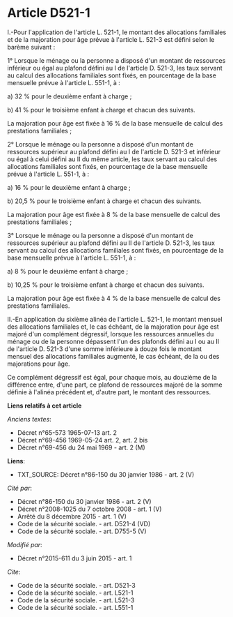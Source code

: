 # Article D521-1

I.-Pour l'application de l'article L. 521-1, le montant des allocations familiales et de la majoration pour âge prévue à
l'article L. 521-3 est défini selon le barème suivant : 

1° Lorsque le ménage ou la personne a disposé d'un montant de ressources inférieur ou égal au plafond défini au I de
l'article D. 521-3, les taux servant au calcul des allocations familiales sont fixés, en pourcentage de la base mensuelle
prévue à l'article L. 551-1, à : 

a) 32 % pour le deuxième enfant à charge ; 

b) 41 % pour le troisième enfant à charge et chacun des suivants. 

La majoration pour âge est fixée à 16 % de la base mensuelle de calcul des prestations familiales ; 

2° Lorsque le ménage ou la personne a disposé d'un montant de ressources supérieur au plafond défini au I de l'article D.
521-3 et inférieur ou égal à celui défini au II du même article, les taux servant au calcul des allocations familiales sont
fixés, en pourcentage de la base mensuelle prévue à l'article L. 551-1, à : 

a) 16 % pour le deuxième enfant à charge ; 

b) 20,5 % pour le troisième enfant à charge et chacun des suivants. 

La majoration pour âge est fixée à 8 % de la base mensuelle de calcul des prestations familiales ; 

3° Lorsque le ménage ou la personne a disposé d'un montant de ressources supérieur au plafond défini au II de l'article D.
521-3, les taux servant au calcul des allocations familiales sont fixés, en pourcentage de la base mensuelle prévue à
l'article L. 551-1, à : 

a) 8 % pour le deuxième enfant à charge ; 

b) 10,25 % pour le troisième enfant à charge et chacun des suivants. 

La majoration pour âge est fixée à 4 % de la base mensuelle de calcul des prestations familiales. 

II.-En application du sixième alinéa de l'article L. 521-1, le montant mensuel des allocations familiales et, le cas échéant,
de la majoration pour âge est majoré d'un complément dégressif, lorsque les ressources annuelles du ménage ou de la personne
dépassent l'un des plafonds défini au I ou au II de l'article D. 521-3 d'une somme inférieure à douze fois le montant mensuel
des allocations familiales augmenté, le cas échéant, de la ou des majorations pour âge. 

Ce complément dégressif est égal, pour chaque mois, au douzième de la différence entre, d'une part, ce plafond de ressources
majoré de la somme définie à l'alinéa précédent et, d'autre part, le montant des ressources.

**Liens relatifs à cet article**

_Anciens textes_:

  - Décret n°65-573 1965-07-13 art. 2
  - Décret n°69-456 1969-05-24 art. 2, art. 2 bis
  - Décret n°69-456 du 24 mai 1969 - art. 2 (M)

**Liens**:

  - TXT_SOURCE: Décret n°86-150 du 30 janvier 1986 - art. 2 (V)

_Cité par_:

  - Décret n°86-150 du 30 janvier 1986 - art. 2 (V)
  - Décret n°2008-1025 du 7 octobre 2008 - art. 1 (V)
  - Arrêté du 8 décembre 2015 - art. 1 (V)
  - Code de la sécurité sociale. - art. D521-4 (VD)
  - Code de la sécurité sociale. - art. D755-5 (V)

_Modifié par_:

  - Décret n°2015-611 du 3 juin 2015 - art. 1

_Cite_:

  - Code de la sécurité sociale. - art. D521-3
  - Code de la sécurité sociale. - art. L521-1
  - Code de la sécurité sociale. - art. L521-3
  - Code de la sécurité sociale. - art. L551-1
